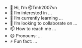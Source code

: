 - 👋 Hi, I’m @Tmh2007vn
- 👀 I’m interested in ...
- 🌱 I’m currently learning ...
- 💞️ I’m looking to collaborate on ...
- 📫 How to reach me ...
- 😄 Pronouns: ...
- ⚡ Fun fact: ...

<!---
Tmh2007vn/Tmh2007vn is a ✨ special ✨ repository because its `README.md` (this file) appears on your GitHub profile.
You can click the Preview link to take a look at your changes.
--->

